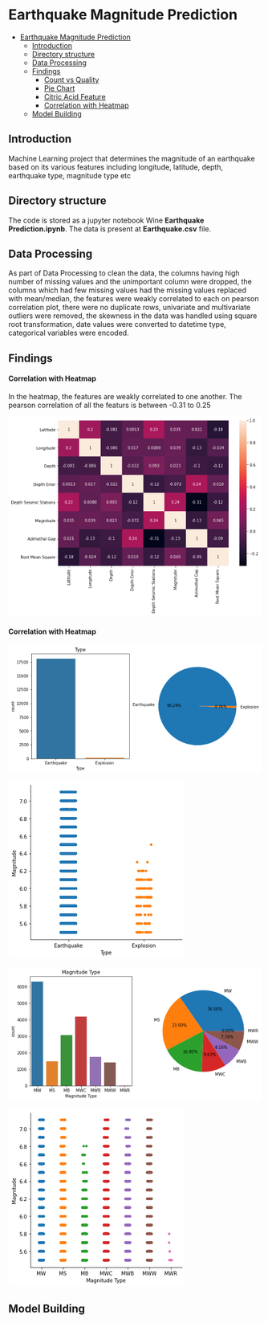 # Earthquake Magnitude Prediction


- [Earthquake Magnitude Prediction](#Earthquake-Magnitude-Prediction)
  - [Introduction](#introduction)
  - [Directory structure](#directory-structure)
  - [Data Processing](#Data-Processing)
  - [Findings](#Findings)
      - [Count vs Quality](#count-vs-quality)
      - [Pie Chart](#pie-chart)
      - [Citric Acid Feature](#citric-acid-feature)
      - [Correlation with Heatmap](#correlation-with-heatmap)
  - [Model Building](#Model-Building)
  
## Introduction

Machine Learning project that determines the magnitude of an earthquake based on its various features including longitude, latitude, depth, earthquake type, magnitude type etc 

## Directory structure

The code is stored as a jupyter notebook Wine **Earthquake Prediction.ipynb**. The data is present at **Earthquake.csv** file.

## Data Processing

As part of Data Processing to clean the data, the columns having high number of missing values and the unimportant column were dropped, the columns which had few missing values had the missing values replaced with mean/median, the features were weakly correlated to each on pearson correlation plot, there were no duplicate rows, univariate and multivariate outliers were removed, the skewness in the data was handled using square root transformation, date values were converted to datetime type, categorical variables were encoded.

## Findings


#### Correlation with Heatmap

In the heatmap, the features are weakly correlated to one another. The pearson correlation of all the featurs is between -0.31 to 0.25 

![Heatmap](https://github.com/nipun1992/EarthquakeMagnitudePrediction/blob/main/heatmap.png)

#### Correlation with Heatmap


![Variable_Type_Countplot_PieChart](https://github.com/nipun1992/EarthquakeMagnitudePrediction/blob/main/Type_plot.png)

![Variable_Type_Catplot](https://github.com/nipun1992/EarthquakeMagnitudePrediction/blob/main/Type_plot_catplot.png)

![Variable_MagnitudeType_Countplot_PieChart](https://github.com/nipun1992/EarthquakeMagnitudePrediction/blob/main/MagnitudeType_plot.png)

![Variable_MagnitudeType_Catplot](https://github.com/nipun1992/EarthquakeMagnitudePrediction/blob/main/MagnitudeType_catplot.png)






## Model Building

